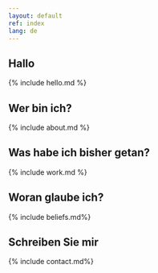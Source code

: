 ```yaml
---
layout: default
ref: index
lang: de
---
```


<section class="hello" markdown="1">

## Hallo

{% include hello.md %}
</section>

<section class="about" markdown="1">

## Wer bin ich?

{% include about.md %}
</section>

<section class="work" markdown="1">

## Was habe ich bisher getan?

{% include work.md %}
</section>

<section class="beliefs" markdown="1">

## Woran glaube ich?

{% include beliefs.md%}
</section>

<section class="contact" markdown="1">
<a name="contact">

## Schreiben Sie mir

{% include contact.md%}
</section>
